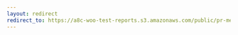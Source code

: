 ```yaml
---
layout: redirect
redirect_to: https://a8c-woo-test-reports.s3.amazonaws.com/public/pr-merge/40797/api/index.html
---
```


